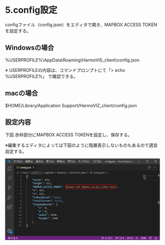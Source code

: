 # 5.config設定

configファイル（config.json）をエディタで開き、MAPBOX ACCESS TOKENを設定する。



## Windowsの場合

 %USERPROFILE%\AppData\Roaming\HarmoVIS_client\config.json

※ USERPROFILEの内容は、コマンドプロンプトにて「> echo %USERPROFILE%」 で確認できる。



## macの場合

$HOME/Library/Application Support/HarmoVIZ_client/config.json



## 設定内容

下図 赤枠部分にMAPBOX ACCESS TOKENを設定し、保存する。

※編集するエディタによっては下図のように階層表示しないものもあるので適宜設定する。

![img](../img/0500/0501.png)
